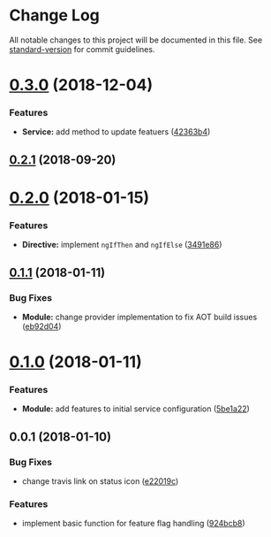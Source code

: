 # Change Log

All notable changes to this project will be documented in this file. See [standard-version](https://github.com/conventional-changelog/standard-version) for commit guidelines.

<a name="0.3.0"></a>
# [0.3.0](https://github.com/red6/ng-feature-flags/compare/v0.2.1...v0.3.0) (2018-12-04)


### Features

* **Service:** add method to update featuers ([42363b4](https://github.com/red6/ng-feature-flags/commit/42363b4))



<a name="0.2.1"></a>
## [0.2.1](https://github.com/red6/ng-feature-flags/compare/v0.2.0...v0.2.1) (2018-09-20)



<a name="0.2.0"></a>
# [0.2.0](https://github.com/red6/ng-feature-flags/compare/v0.1.1...v0.2.0) (2018-01-15)


### Features

* **Directive:** implement `ngIfThen` and `ngIfElse` ([3491e86](https://github.com/red6/ng-feature-flags/commit/3491e86))



<a name="0.1.1"></a>
## [0.1.1](https://github.com/red6/ng-feature-flags/compare/v0.1.0...v0.1.1) (2018-01-11)


### Bug Fixes

* **Module:** change provider implementation to fix AOT build issues ([eb92d04](https://github.com/red6/ng-feature-flags/commit/eb92d04))



<a name="0.1.0"></a>
# [0.1.0](https://github.com/red6/ng-feature-flags/compare/v0.0.1...v0.1.0) (2018-01-11)


### Features

* **Module:** add features to initial service configuration ([5be1a22](https://github.com/red6/ng-feature-flags/commit/5be1a22))



<a name="0.0.1"></a>
## 0.0.1 (2018-01-10)


### Bug Fixes

* change travis link on status icon ([e22019c](https://github.com/red6/ng-feature-flags/commit/e22019c))


### Features

* implement basic function for feature flag handling ([924bcb8](https://github.com/red6/ng-feature-flags/commit/924bcb8))
